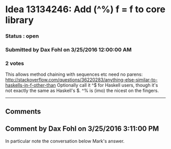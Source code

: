 # Idea 13134246: Add (^%) f = f to core library #

### Status : open

### Submitted by Dax Fohl on 3/25/2016 12:00:00 AM

### 2 votes

This allows method chaining with sequences etc need no parens:
http://stackoverflow.com/questions/36220283/anything-else-similar-to-haskells-in-f-other-than
Optionally call it ^$ for Haskell users, though it's not exactly the same as Haskell's $. ^% is (imo) the nicest on the fingers.


------------------------
## Comments


## Comment by Dax Fohl on 3/25/2016 3:11:00 PM
In particular note the conversation below Mark's answer.

